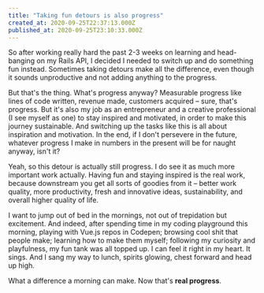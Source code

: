 ```yaml
---
title: "Taking fun detours is also progress"
created_at: 2020-09-25T22:37:13.000Z
published_at: 2020-09-25T23:10:33.000Z
---
```

So after working really hard the past 2-3 weeks on learning and head-banging on my Rails API, I decided I needed to switch up and do something fun instead. Sometimes taking detours make all the difference, even though it sounds unproductive and not adding anything to the progress. 

But that's the thing. What's progress anyway? Measurable progress like lines of code written, revenue made, customers acquired – sure, that's progress. But it's also my job as an entrepreneur and a creative professional (I see myself as one) to stay inspired and motivated, in order to make this journey sustainable. And switching up the tasks like this is all about inspiration and motivation. In the end, if I don't persevere in the future, whatever progress I make in numbers in the present will be for naught anyway, isn't it?

Yeah, so this detour is actually still progress. I do see it as much more important work actually. Having fun and staying inspired is the real work, because downstream you get all sorts of goodies from it – better work quality, more productivity, fresh and innovative ideas, sustainability, and overall higher quality of life. 

I want to jump out of bed in the mornings, not out of trepidation but excitement. And indeed, after spending time in my coding playground this morning, playing with Vue.js repos in Codepen; browsing cool shit that people make; learning how to make them myself; following my curiosity and playfulness, my fun tank was all topped up. I can feel it right in my heart. It sings. And I sang my way to lunch, spirits glowing, chest forward and head up high. 

What a difference a morning can make. Now that's **real progress**.
